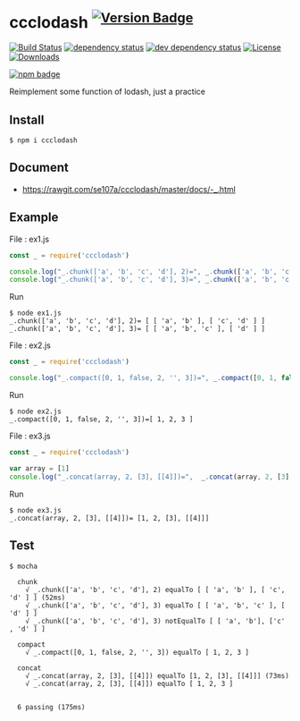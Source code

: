 # ccclodash <sup>[![Version Badge][2]][1]</sup>

[![Build Status][3]][4]
[![dependency status][5]][6]
[![dev dependency status][7]][8]
[![License][license-image]][license-url]
[![Downloads][downloads-image]][downloads-url]

[![npm badge][11]][1]

Reimplement some function of lodash, just a practice

## Install

```
$ npm i ccclodash
```

## Document

* https://rawgit.com/se107a/ccclodash/master/docs/-_.html

## Example

File : ex1.js

```js
const _ = require('ccclodash')

console.log("_.chunk(['a', 'b', 'c', 'd'], 2)=", _.chunk(['a', 'b', 'c', 'd'], 2))
console.log("_.chunk(['a', 'b', 'c', 'd'], 3)=", _.chunk(['a', 'b', 'c', 'd'], 3))

```

Run

```
$ node ex1.js
_.chunk(['a', 'b', 'c', 'd'], 2)= [ [ 'a', 'b' ], [ 'c', 'd' ] ]
_.chunk(['a', 'b', 'c', 'd'], 3)= [ [ 'a', 'b', 'c' ], [ 'd' ] ]
```

File : ex2.js

```js
const _ = require('ccclodash')

console.log("_.compact([0, 1, false, 2, '', 3])=", _.compact([0, 1, false, 2, '', 3]))

```

Run

```
$ node ex2.js
_.compact([0, 1, false, 2, '', 3])=[ 1, 2, 3 ]
```

File : ex3.js

```js
const _ = require('ccclodash')

var array = [1]
console.log("_.concat(array, 2, [3], [[4]])=",  _.concat(array, 2, [3], [[4]]))
```

Run

```
$ node ex3.js
_.concat(array, 2, [3], [[4]])= [1, 2, [3], [[4]]]
```

## Test

```
$ mocha

  chunk
    √ _.chunk(['a', 'b', 'c', 'd'], 2) equalTo [ [ 'a', 'b' ], [ 'c', 'd' ] ] (52ms)
    √ _.chunk(['a', 'b', 'c', 'd'], 3) equalTo [ [ 'a', 'b', 'c' ], [ 'd' ] ]
    √ _.chunk(['a', 'b', 'c', 'd'], 3) notEqualTo [ [ 'a', 'b'], ['c' , 'd' ] ]

  compact
    √ _.compact([0, 1, false, 2, '', 3]) equalTo [ 1, 2, 3 ]

  concat
    √ _.concat(array, 2, [3], [[4]]) equalTo [1, 2, [3], [[4]]] (73ms)
    √ _.concat(array, 2, [3], [[4]]) equalTo [ 1, 2, 3 ]


  6 passing (175ms)
```

[1]: https://npmjs.org/package/ccclodash
[2]: http://versionbadg.es/se107a/ccclodash.svg
[3]: https://api.travis-ci.org/se107a/ccclodash.svg
[4]: https://travis-ci.org/se107a/ccclodash
[5]: https://david-dm.org/se107a/ccclodash.svg
[6]: https://david-dm.org/se107a/ccclodash
[7]: https://david-dm.org/se107a/ccclodash/dev-status.svg
[8]: https://david-dm.org/se107a/ccclodash?type=dev
[9]: https://ci.testling.com/se107a/ccclodash.png
[10]: https://ci.testling.com/se107a/ccclodash
[11]: https://nodei.co/npm/ccclodash.png?downloads=true&stars=true
[license-image]: http://img.shields.io/npm/l/ccclodash.svg
[license-url]: LICENSE
[downloads-image]: http://img.shields.io/npm/dm/ccclodash.svg
[downloads-url]: http://npm-stat.com/charts.html?package=ccclodash
